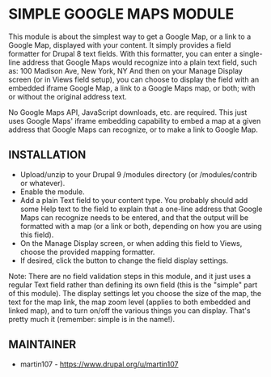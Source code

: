 # SIMPLE GOOGLE MAPS MODULE

This module is about the simplest way to get a Google Map, or a link to a
Google Map, displayed with your content. It simply provides a field formatter
for Drupal 8 text fields. With this formatter, you can enter a single-line
address that Google Maps would recognize into a plain text field, such as:
   100 Madison Ave, New York, NY
And then on your Manage Display screen (or in Views field setup), you can choose
to display the field with an embedded iframe Google Map, a link to a Google Maps
map, or both; with or without the original address text.

No Google Maps API, JavaScript downloads, etc. are required. This just uses
Google Maps' iframe embedding capability to embed a map at a given address that
Google Maps can recognize, or to make a link to Google Map.

## INSTALLATION

- Upload/unzip to your Drupal 9 /modules directory (or /modules/contrib or
  whatever).
- Enable the module.
- Add a plain Text field to your content type. You probably should add some
  Help text to the field to explain that a one-line address that Google Maps can
  recognize needs to be entered, and that the output will be formatted with a
  map (or a link or both, depending on how you are using this field).
- On the Manage Display screen, or when adding this field to Views, choose the
  provided mapping formatter.
- If desired, click the button to change the field display settings.

Note: There are no field validation steps in this module, and it just uses a
regular Text field rather than defining its own field (this is the "simple" part
of this module). The display settings let you choose the size of the map, the
text for the map link, the map zoom level (applies to both embedded and linked
map), and to turn on/off the various things you can display. That's pretty much
it (remember: simple is in the name!).

## MAINTAINER

- martin107 - <https://www.drupal.org/u/martin107>
